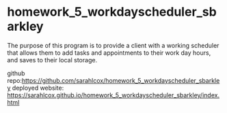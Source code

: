 # homework_5_workdayscheduler_sbarkley
The purpose of this program is to provide a client with a working scheduler that allows them to add tasks and appointments to their work day hours, and saves to their local storage. 

github repo:https://github.com/sarahlcox/homework_5_workdayscheduler_sbarkley
deployed website: https://sarahlcox.github.io/homework_5_workdayscheduler_sbarkley/index.html

